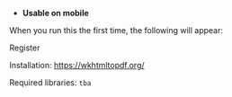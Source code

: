 
- **Usable on mobile**

When you run this the first time, the following will appear:

Register 

Installation:
https://wkhtmltopdf.org/

Required libraries:
`tba`